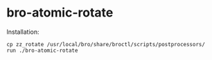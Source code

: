 bro-atomic-rotate
=================

Installation:

    cp zz_rotate /usr/local/bro/share/broctl/scripts/postprocessors/
    run ./bro-atomic-rotate

